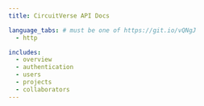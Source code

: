 ```yaml
---
title: CircuitVerse API Docs

language_tabs: # must be one of https://git.io/vQNgJ
  - http

includes:
  - overview
  - authentication
  - users
  - projects
  - collaborators
---
```

